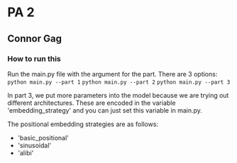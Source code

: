 # PA 2
## Connor Gag

### How to run this
Run the main.py file with the argument for the part. There are 3 options:
`python main.py --part 1`
`python main.py --part 2`
`python main.py --part 3`

In part 3, we put more parameters into the model because we are trying out different architectures. These are encoded in the variable 'embedding_strategy' and you can just set this variable in main.py.

The positional embedding strategies are as follows:
- 'basic_positional'
- 'sinusoidal'
- 'alibi'